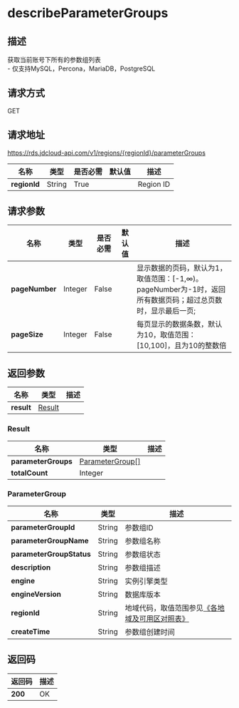 # describeParameterGroups


## 描述
获取当前账号下所有的参数组列表<br>- 仅支持MySQL，Percona，MariaDB，PostgreSQL

## 请求方式
GET

## 请求地址
https://rds.jdcloud-api.com/v1/regions/{regionId}/parameterGroups

|名称|类型|是否必需|默认值|描述|
|---|---|---|---|---|
|**regionId**|String|True| |Region ID|

## 请求参数
|名称|类型|是否必需|默认值|描述|
|---|---|---|---|---|
|**pageNumber**|Integer|False| |显示数据的页码，默认为1，取值范围：[-1,∞)。pageNumber为-1时，返回所有数据页码；超过总页数时，显示最后一页;|
|**pageSize**|Integer|False| |每页显示的数据条数，默认为10，取值范围：[10,100]，且为10的整数倍|


## 返回参数
|名称|类型|描述|
|---|---|---|
|**result**|[Result](describeParameterGroups#Result)| |

### <a name="Result">Result</a>
|名称|类型|描述|
|---|---|---|
|**parameterGroups**|[ParameterGroup[]](describeParameterGroups#ParameterGroup)| |
|**totalCount**|Integer| |
### <a name="ParameterGroup">ParameterGroup</a>
|名称|类型|描述|
|---|---|---|
|**parameterGroupId**|String|参数组ID|
|**parameterGroupName**|String|参数组名称|
|**parameterGroupStatus**|String|参数组状态|
|**description**|String|参数组描述|
|**engine**|String|实例引擎类型|
|**engineVersion**|String|数据库版本|
|**regionId**|String|地域代码，取值范围参见[《各地域及可用区对照表》](../Enum-Definitions/Regions-AZ.md)|
|**createTime**|String|参数组创建时间|

## 返回码
|返回码|描述|
|---|---|
|**200**|OK|
